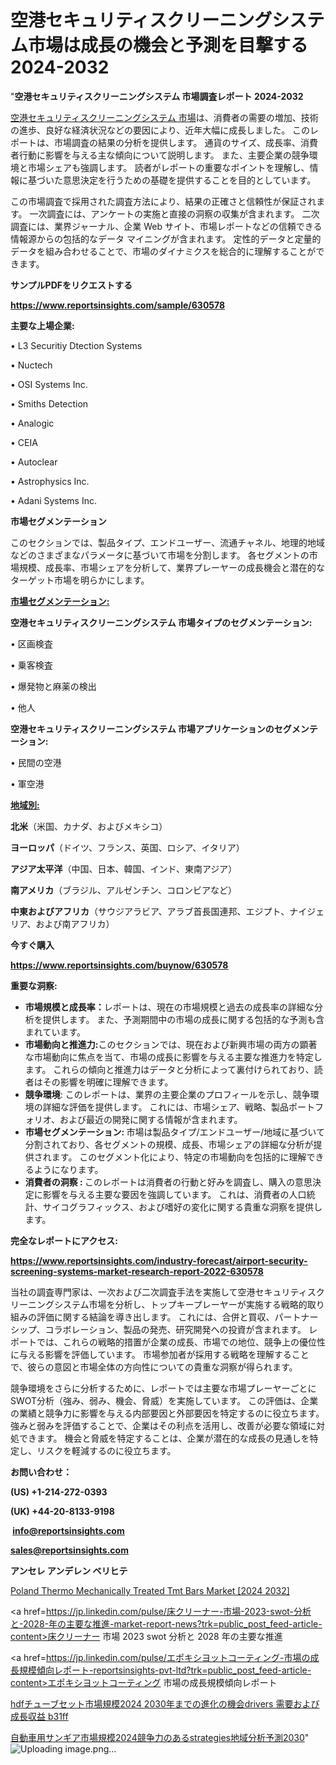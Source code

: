 # 空港セキュリティスクリーニングシステム市場は成長の機会と予測を目撃する2024-2032

"<strong>空港セキュリティスクリーニングシステム 市場調査レポート 2024-2032</strong>

<a href=https://www.reportsinsights.com/sample/630578>空港セキュリティスクリーニングシステム 市場</a>は、消費者の需要の増加、技術の進歩、良好な経済状況などの要因により、近年大幅に成長しました。 このレポートは、市場調査の結果の分析を提供します。 通貨のサイズ、成長率、消費者行動に影響を与える主な傾向について説明します。 また、主要企業の競争環境と市場シェアも強調します。 読者がレポートの重要なポイントを理解し、情報に基づいた意思決定を行うための基礎を提供することを目的としています。

この市場調査で採用された調査方法により、結果の正確さと信頼性が保証されます。 一次調査には、アンケートの実施と直接の洞察の収集が含まれます。 二次調査には、業界ジャーナル、企業 Web サイト、市場レポートなどの信頼できる情報源からの包括的なデータ マイニングが含まれます。 定性的データと定量的データを組み合わせることで、市場のダイナミクスを総合的に理解することができます。

<strong><b>サンプルPDFをリクエストする</b></strong>

<a href=https://www.reportsinsights.com/sample/630578><strong><u>https://www.reportsinsights.com/sample/630578</u></strong></a>

<strong>主要な上場企業:</strong>

• L3 Securitiy Dtection Systems

• Nuctech

• OSI Systems Inc.

• Smiths Detection

• Analogic

• CEIA

• Autoclear

• Astrophysics Inc.

• Adani Systems Inc.

<strong>市場セグメンテーション</strong>

このセクションでは、製品タイプ、エンドユーザー、流通チャネル、地理的地域などのさまざまなパラメータに基づいて市場を分割します。 各セグメントの市場規模、成長率、市場シェアを分析して、業界プレーヤーの成長機会と潜在的なターゲット市場を明らかにします。

<strong><u>市場セグメンテーション</u></strong><strong><u>:</u></strong>

<strong>空港セキュリティスクリーニングシステム 市場タイプのセグメンテーション:</strong>

• 区画検査

• 乗客検査

• 爆発物と麻薬の検出

• 他人

<strong>空港セキュリティスクリーニングシステム 市場アプリケーションのセグメンテーション:</strong>

• 民間の空港

• 軍空港

<strong><u>地域別</u></strong><strong><u>:</u></strong>

<strong>北米</strong>（米国、カナダ、およびメキシコ）

<strong>ヨーロッパ</strong>（ドイツ、フランス、英国、ロシア、イタリア）

<strong>アジア太平洋</strong>（中国、日本、韓国、インド、東南アジア）

<strong>南アメリカ</strong>（ブラジル、アルゼンチン、コロンビアなど）

<strong>中東およびアフリカ</strong>（サウジアラビア、アラブ首長国連邦、エジプト、ナイジェリア、および南アフリカ）

<strong>今すぐ購入</strong>

<a href=https://www.reportsinsights.com/buynow/630578><strong><u>https://www.reportsinsights.com/buynow/630578</u></strong></a>

<strong>重要な洞察:</strong>
<ul>
  <li><strong>市場規模と成長率：</strong>レポートは、現在の市場規模と過去の成長率の詳細な分析を提供します。 また、予測期間中の市場の成長に関する包括的な予測も含まれています。</li>
  <li><strong>市場動向と推進力:</strong>このセクションでは、現在および新興市場の両方の顕著な市場動向に焦点を当て、市場の成長に影響を与える主要な推進力を特定します。 これらの傾向と推進力はデータと分析によって裏付けられており、読者はその影響を明確に理解できます。</li>
  <li><strong>競争環境</strong>: このレポートは、業界の主要企業のプロフィールを示し、競争環境の詳細な評価を提供します。 これには、市場シェア、戦略、製品ポートフォリオ、および最近の開発に関する情報が含まれます。</li>
  <li><strong>市場セグメンテーション: </strong>市場は製品タイプ/エンドユーザー/地域に基づいて分割されており、各セグメントの規模、成長、市場シェアの詳細な分析が提供されます。 このセグメント化により、特定の市場動向を包括的に理解できるようになります。</li>
  <li><strong>消費者の洞察 : </strong>このレポートは消費者の行動と好みを調査し、購入の意思決定に影響を与える主要な要因を強調しています。 これは、消費者の人口統計、サイコグラフィックス、および嗜好の変化に関する貴重な洞察を提供します。</li>
</ul>
<strong>完全なレポートにアクセス:</strong>

<a href=https://www.reportsinsights.com/industry-forecast/airport-security-screening-systems-market-research-report-2022-630578><strong><u><b>https://www.reportsinsights.com/industry-forecast/airport-security-screening-systems-market-research-report-2022-630578</b></u></strong></a>

当社の調査専門家は、一次および二次調査手法を実施して空港セキュリティスクリーニングシステム市場を分析し、トップキープレーヤーが実施する戦略的取り組みの評価に関する結論を導き出します。 これには、合併と買収、パートナーシップ、コラボレーション、製品の発売、研究開発への投資が含まれます。 レポートでは、これらの戦略的措置が企業の成長、市場での地位、競争上の優位性に与える影響を評価しています。 市場参加者が採用する戦略を理解することで、彼らの意図と市場全体の方向性についての貴重な洞察が得られます。

競争環境をさらに分析するために、レポートでは主要な市場プレーヤーごとにSWOT分析（強み、弱み、機会、脅威）を実施しています。 この評価は、企業の業績と競争力に影響を与える内部要因と外部要因を特定するのに役立ちます。 強みと弱みを評価することで、企業はその利点を活用し、改善が必要な領域に対処できます。 機会と脅威を特定することは、企業が潜在的な成長の見通しを特定し、リスクを軽減するのに役立ちます。

<strong>お問い合わせ：</strong>

<strong>(US) +1-214-272-0393</strong>

<strong>(UK) +44-20-8133-9198</strong>

<strong> </strong><a href=info@reportsinsights.com><strong><u>info@reportsinsights.com</u></strong></a>

<a href=sales@reportsinsights.com><strong><u>sales@reportsinsights.com</u></strong></a>

<strong>アンセレ アンデレン ベリヒテ</strong>

<a href=https://www.linkedin.com/pulse/poland-thermo-mechanically-treated-tmt-bars-market-pa88e/>Poland Thermo Mechanically Treated Tmt Bars Market [2024 2032]</a>

<a href=https://jp.linkedin.com/pulse/床クリーナー-市場-2023-swot-分析と-2028-年の主要な推進-market-report-news?trk=public_post_feed-article-content>床クリーナー 市場 2023 swot 分析と 2028 年の主要な推進</a>

<a href=https://jp.linkedin.com/pulse/エポキシヨットコーティング-市場の成長規模傾向レポート-reportsinsights-pvt-ltd?trk=public_post_feed-article-content>エポキシヨットコーティング 市場の成長規模傾向レポート</a>

<a href=https://www.linkedin.com/pulse/hdfチューブセット市場規模2024-2030年までの進化の機会drivers-需要および成長収益-b31ff/>hdfチューブセット市場規模2024 2030年までの進化の機会drivers 需要および成長収益 b31ff</a>

<a href=https://www.linkedin.com/pulse/自動車用サンギア市場規模2024競争力のあるstrategies地域分析予測2030-infopulse-daily-360-qqimf/>自動車用サンギア市場規模2024競争力のあるstrategies地域分析予測2030</a>"
![Uploading image.png…]()
